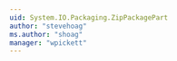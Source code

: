```yaml
---
uid: System.IO.Packaging.ZipPackagePart
author: "stevehoag"
ms.author: "shoag"
manager: "wpickett"
---
```

